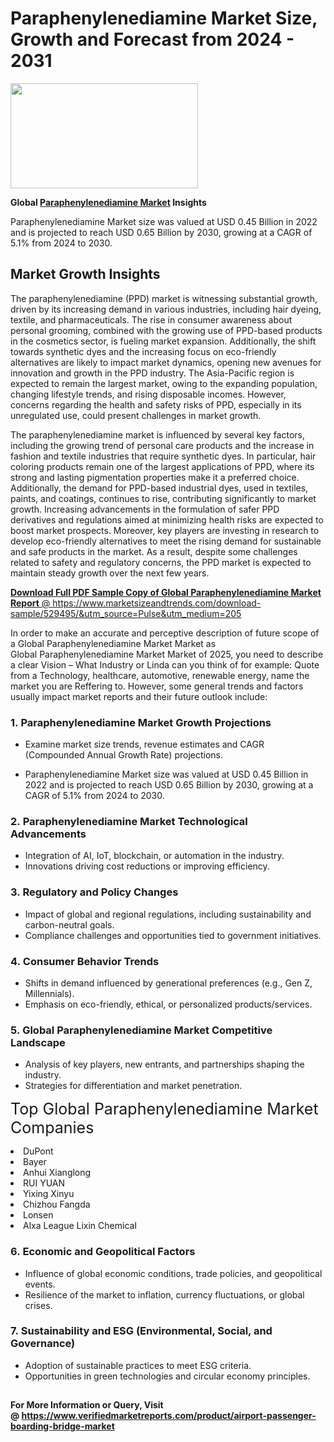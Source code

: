 <H1>Paraphenylenediamine Market Size, Growth and Forecast from 2024 - 2031</H1><img class="aligncenter size-medium wp-image-584254" src="https://thirdeyenews.in/wp-content/uploads/2024/09/Global-Market-Research-300x168.jpeg" alt="" width="300" height="168" /><p><strong>Global&nbsp;<a href="https://www.marketsizeandtrends.com/download-sample/529495/&amp;utm_source=Pulse&amp;utm_medium=205">Paraphenylenediamine Market</a> Insights</strong></p><p>Paraphenylenediamine Market size was valued at USD 0.45 Billion in 2022 and is projected to reach USD 0.65 Billion by 2030, growing at a CAGR of 5.1% from 2024 to 2030.</p><p><h2>Market Growth Insights</h2> <p>The paraphenylenediamine (PPD) market is witnessing substantial growth, driven by its increasing demand in various industries, including hair dyeing, textile, and pharmaceuticals. The rise in consumer awareness about personal grooming, combined with the growing use of PPD-based products in the cosmetics sector, is fueling market expansion. Additionally, the shift towards synthetic dyes and the increasing focus on eco-friendly alternatives are likely to impact market dynamics, opening new avenues for innovation and growth in the PPD industry. The Asia-Pacific region is expected to remain the largest market, owing to the expanding population, changing lifestyle trends, and rising disposable incomes. However, concerns regarding the health and safety risks of PPD, especially in its unregulated use, could present challenges in market growth.</p> <p><a href="#"></a></p> <p>The paraphenylenediamine market is influenced by several key factors, including the growing trend of personal care products and the increase in fashion and textile industries that require synthetic dyes. In particular, hair coloring products remain one of the largest applications of PPD, where its strong and lasting pigmentation properties make it a preferred choice. Additionally, the demand for PPD-based industrial dyes, used in textiles, paints, and coatings, continues to rise, contributing significantly to market growth. Increasing advancements in the formulation of safer PPD derivatives and regulations aimed at minimizing health risks are expected to boost market prospects. Moreover, key players are investing in research to develop eco-friendly alternatives to meet the rising demand for sustainable and safe products in the market. As a result, despite some challenges related to safety and regulatory concerns, the PPD market is expected to maintain steady growth over the next few years. <p><a href="#"></p><p><span class=""><strong>Download Full PDF Sample Copy of Global Paraphenylenediamine Market Report</strong> @ <a href="https://www.marketsizeandtrends.com/download-sample/529495/&amp;utm_source=Pulse&amp;utm_medium=205" target="_blank">https://www.marketsizeandtrends.com/download-sample/529495/&amp;utm_source=Pulse&amp;utm_medium=205</a></span></p><p>In order to make an accurate and perceptive description of future scope of a Global&nbsp;Paraphenylenediamine Market Market as Global&nbsp;Paraphenylenediamine Market Market of 2025, you need to describe a clear Vision &ndash; What Industry or Linda can you think of for example: Quote from a Technology, healthcare, automotive, renewable energy, name the market you are Reffering to. However, some general trends and factors usually impact market reports and their future outlook include:</p><h3>1.&nbsp;<strong>Paraphenylenediamine Market Growth Projections</strong></h3><ul><li>Examine market size trends, revenue estimates and CAGR (Compounded Annual Growth Rate) projections.</li><li><p>Paraphenylenediamine Market size was valued at USD 0.45 Billion in 2022 and is projected to reach USD 0.65 Billion by 2030, growing at a CAGR of 5.1% from 2024 to 2030.</p></li></ul><h3>2.&nbsp;<strong>Paraphenylenediamine Market Technological Advancements</strong></h3><ul><li>Integration of AI, IoT, blockchain, or automation in the industry.</li><li>Innovations driving cost reductions or improving efficiency.</li></ul><h3>3.&nbsp;<strong>Regulatory and Policy Changes</strong></h3><ul><li>Impact of global and regional regulations, including sustainability and carbon-neutral goals.</li><li>Compliance challenges and opportunities tied to government initiatives.</li></ul><h3>4.&nbsp;<strong>Consumer Behavior Trends</strong></h3><ul><li>Shifts in demand influenced by generational preferences (e.g., Gen Z, Millennials).</li><li>Emphasis on eco-friendly, ethical, or personalized products/services.</li></ul><h3>5.&nbsp;<strong>Global Paraphenylenediamine Market Competitive Landscape</strong></h3><ul><li>Analysis of key players, new entrants, and partnerships shaping the industry.</li><li>Strategies for differentiation and market penetration.</li></ul><p data-pm-slice="1 1 []"><span style="color: inherit; font-family: inherit; font-size: 25px;">Top Global Paraphenylenediamine Market Companies</span></p><div class="" data-test-id=""><p><li>DuPont</li><li> Bayer</li><li> Anhui Xianglong</li><li> RUI YUAN</li><li> Yixing Xinyu</li><li> Chizhou Fangda</li><li> Lonsen</li><li> Alxa League Lixin Chemical</li></p></div><h3>6.&nbsp;<strong>Economic and Geopolitical Factors</strong></h3><ul><li>Influence of global economic conditions, trade policies, and geopolitical events.</li><li>Resilience of the market to inflation, currency fluctuations, or global crises.</li></ul><h3>7.&nbsp;<strong>Sustainability and ESG (Environmental, Social, and Governance)</strong></h3><ul><li>Adoption of sustainable practices to meet ESG criteria.</li><li>Opportunities in green technologies and circular economy principles.</li></ul><h2><strong style="font-size: 14px;">For More Information or Query, Visit @&nbsp;</strong><a style="background-color: #ffffff; font-size: 14px;" href="https://www.marketsizeandtrends.com/report/paraphenylenediamine-market/" target="_blank">https://www.verifiedmarketreports.com/product/airport-passenger-boarding-bridge-market</a></h2>
